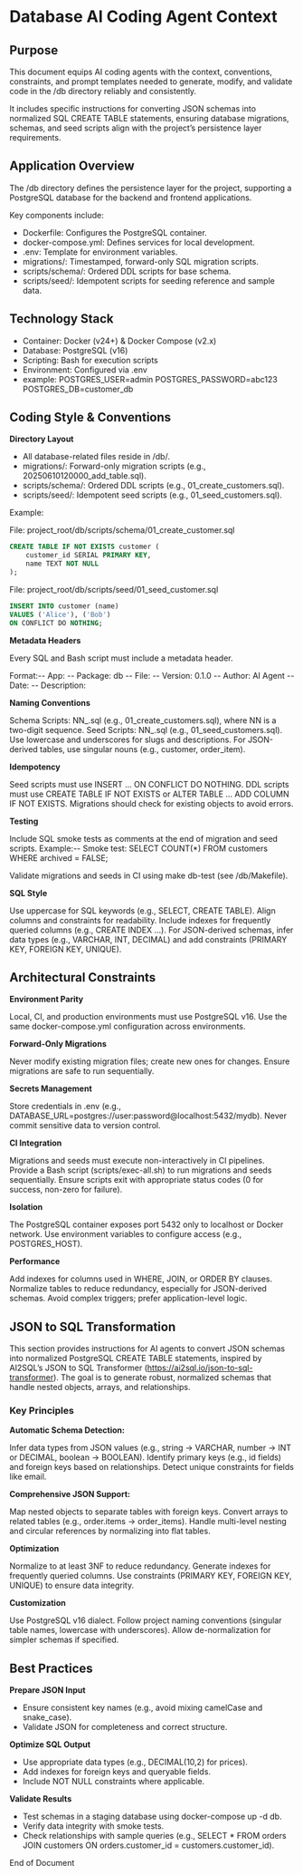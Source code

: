 # Database AI Coding Agent Context

## Purpose

This document equips AI coding agents with the context, conventions, constraints, and prompt templates needed to generate, modify, and validate code in the /db directory reliably and consistently.

It includes specific instructions for converting JSON schemas into normalized SQL CREATE TABLE statements, ensuring database migrations, schemas, and seed scripts align with the project’s persistence layer requirements.


## Application Overview

The /db directory defines the persistence layer for the project, supporting a PostgreSQL database for the backend and frontend applications.

Key components include:

- Dockerfile: Configures the PostgreSQL container.
- docker-compose.yml: Defines services for local development.
- .env: Template for environment variables.
- migrations/: Timestamped, forward-only SQL migration scripts.
- scripts/schema/: Ordered DDL scripts for base schema.
- scripts/seed/: Idempotent scripts for seeding reference and sample data.

## Technology Stack

- Container: Docker (v24+) & Docker Compose (v2.x)
- Database: PostgreSQL (v16)
- Scripting: Bash for execution scripts
- Environment: Configured via .env
- example:
  POSTGRES_USER=admin
  POSTGRES_PASSWORD=abc123
  POSTGRES_DB=customer_db


## Coding Style & Conventions

**Directory Layout**

- All database-related files reside in /db/.
- migrations/: Forward-only migration scripts (e.g., 20250610120000_add_table.sql).
- scripts/schema/: Ordered DDL scripts (e.g., 01_create_customers.sql).
- scripts/seed/: Idempotent seed scripts (e.g., 01_seed_customers.sql).


Example:

File: project_root/db/scripts/schema/01_create_customer.sql

```sql
CREATE TABLE IF NOT EXISTS customer (
    customer_id SERIAL PRIMARY KEY,
    name TEXT NOT NULL
);
```

File: project_root/db/scripts/seed/01_seed_customer.sql

```sql
INSERT INTO customer (name)
VALUES ('Alice'), ('Bob')
ON CONFLICT DO NOTHING;
```
**Metadata Headers**

Every SQL and Bash script must include a metadata header.

Format:-- App: <project-name>
-- Package: db
-- File: <filename>
-- Version: 0.1.0
-- Author: AI Agent
-- Date: <YYYY-MM-DD>
-- Description: <Brief purpose of the script>


**Naming Conventions**

Schema Scripts: NN_<description>.sql (e.g., 01_create_customers.sql), where NN is a two-digit sequence.
Seed Scripts: NN_<description>.sql (e.g., 01_seed_customers.sql).
Use lowercase and underscores for slugs and descriptions.
For JSON-derived tables, use singular nouns (e.g., customer, order_item).


**Idempotency**

Seed scripts must use INSERT ... ON CONFLICT DO NOTHING.
DDL scripts must use CREATE TABLE IF NOT EXISTS or ALTER TABLE ... ADD COLUMN IF NOT EXISTS.
Migrations should check for existing objects to avoid errors.


**Testing**

Include SQL smoke tests as comments at the end of migration and seed scripts.
Example:-- Smoke test: SELECT COUNT(*) FROM customers WHERE archived = FALSE;

Validate migrations and seeds in CI using make db-test (see /db/Makefile).


**SQL Style**

Use uppercase for SQL keywords (e.g., SELECT, CREATE TABLE).
Align columns and constraints for readability.
Include indexes for frequently queried columns (e.g., CREATE INDEX ...).
For JSON-derived schemas, infer data types (e.g., VARCHAR, INT, DECIMAL) and add constraints (PRIMARY KEY, FOREIGN KEY, UNIQUE).



## Architectural Constraints

**Environment Parity**

Local, CI, and production environments must use PostgreSQL v16.
Use the same docker-compose.yml configuration across environments.


**Forward-Only Migrations**

Never modify existing migration files; create new ones for changes.
Ensure migrations are safe to run sequentially.


**Secrets Management**

Store credentials in .env (e.g., DATABASE_URL=postgres://user:password@localhost:5432/mydb).
Never commit sensitive data to version control.


**CI Integration**

Migrations and seeds must execute non-interactively in CI pipelines.
Provide a Bash script (scripts/exec-all.sh) to run migrations and seeds sequentially.
Ensure scripts exit with appropriate status codes (0 for success, non-zero for failure).


**Isolation**

The PostgreSQL container exposes port 5432 only to localhost or Docker network.
Use environment variables to configure access (e.g., POSTGRES_HOST).


**Performance**

Add indexes for columns used in WHERE, JOIN, or ORDER BY clauses.
Normalize tables to reduce redundancy, especially for JSON-derived schemas.
Avoid complex triggers; prefer application-level logic.

## JSON to SQL Transformation

This section provides instructions for AI agents to convert JSON schemas into normalized PostgreSQL CREATE TABLE statements, inspired by AI2SQL’s JSON to SQL Transformer (https://ai2sql.io/json-to-sql-transformer). The goal is to generate robust, normalized schemas that handle nested objects, arrays, and relationships.

### Key Principles

**Automatic Schema Detection:**

Infer data types from JSON values (e.g., string → VARCHAR, number → INT or DECIMAL, boolean → BOOLEAN).
Identify primary keys (e.g., id fields) and foreign keys based on relationships.
Detect unique constraints for fields like email.


**Comprehensive JSON Support:**

Map nested objects to separate tables with foreign keys.
Convert arrays to related tables (e.g., order.items → order_items).
Handle multi-level nesting and circular references by normalizing into flat tables.


**Optimization**

Normalize to at least 3NF to reduce redundancy.
Generate indexes for frequently queried columns.
Use constraints (PRIMARY KEY, FOREIGN KEY, UNIQUE) to ensure data integrity.


**Customization**

Use PostgreSQL v16 dialect.
Follow project naming conventions (singular table names, lowercase with underscores).
Allow de-normalization for simpler schemas if specified.


## Best Practices

**Prepare JSON Input**

- Ensure consistent key names (e.g., avoid mixing camelCase and snake_case).
- Validate JSON for completeness and correct structure.


**Optimize SQL Output**

- Use appropriate data types (e.g., DECIMAL(10,2) for prices).
- Add indexes for foreign keys and queryable fields.
- Include NOT NULL constraints where applicable.


**Validate Results**

- Test schemas in a staging database using docker-compose up -d db.
- Verify data integrity with smoke tests.
- Check relationships with sample queries (e.g., SELECT * FROM orders JOIN customers ON orders.customer_id = customers.customer_id).


End of Document